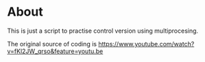 # About

This is just a script to practise control version using multiprocesing. 

The original source of coding is https://www.youtube.com/watch?v=fKl2JW_qrso&feature=youtu.be 
